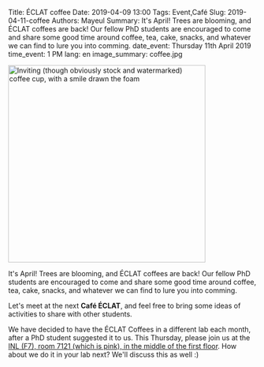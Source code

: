 Title:  ÉCLAT coffee
Date: 2019-04-09 13:00
Tags: Event,Café
Slug: 2019-04-11-coffee
Authors: Mayeul
Summary:  It's April! Trees are blooming, and ÉCLAT coffees are back! Our fellow PhD students are encouraged to come and share some good time around coffee, tea, cake, snacks, and whatever we can find to lure you into comming.
date_event: Thursday 11th April 2019
time_event: 1 PM
lang: en
image_summary: coffee.jpg

<img src="/images/coffee.jpg" style="width:400px;" alt="Inviting (though obviously stock and watermarked) coffee cup, with a smile drawn the foam">

It's April! Trees are blooming, and ÉCLAT coffees are back! Our fellow PhD students are encouraged to come and share some good time around coffee, tea, cake, snacks, and whatever we can find to lure you into comming.

Let's meet at the next __Café ÉCLAT__, and feel free to bring some ideas of activities to share with other students.

<!--The place is the same as usual: the training room at the [Michel Serres library (S3)](https://www.openstreetmap.org/way/25310922).

Uh, it turns out, no :D-->

We have decided to have the ÉCLAT Coffees in a different lab each month, after a PhD student suggested it to us. This Thursday, please join us at the [INL (F7), room 7121 (which is pink), in the middle of the first floor](https://www.openstreetmap.org/node/5719726890). How about we do it in your lab next? We'll discuss this as well :)
